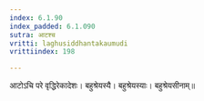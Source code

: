 ```yaml
---
index: 6.1.90
index_padded: 6.1.090
sutra: आटश्च
vritti: laghusiddhantakaumudi
vrittiindex: 198

---
```

आटोऽचि परे वृद्धिरेकादेशः। बहुश्रेयस्यै। बहुश्रेयस्याः। बहुश्रेयसीनाम्॥